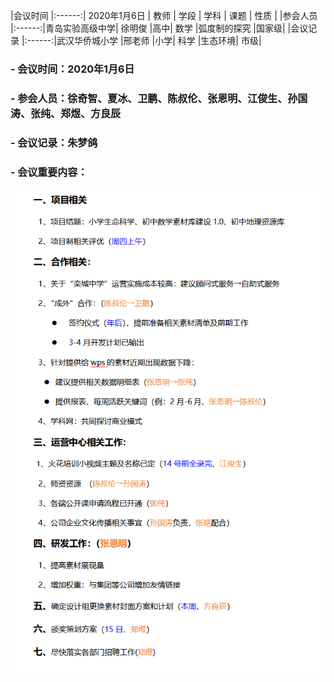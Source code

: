 |会议时间 |:------:| 2020年1月6日  | 教师  | 学段  | 学科  |  课题   | 性质    |
|参会人员	|:------:|青岛实验高级中学|	徐明俊	|高中|	数学	|弧度制的探究	|国家级|
|会议记录	|:------:|武汉华侨城小学	|邢老师	|小学|	科学	|生态环境|	市级|

### <font size="3" > - 会议时间：2020年1月6日</font>

### <font size="3" > - 参会人员：徐奇智、夏冰、卫鹏、陈叔伦、张恩明、江俊生、孙国涛、张纯、郑煜、方良辰</font>

### <font size="3" > - 会议记录：朱梦鸽</font>

### <font size="3" > - 会议重要内容：</font>

![avatar](images/2020010201.png)
